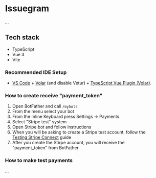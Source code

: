 # Issuegram

...

## Tech stack

- TypeScript
- Vue 3
- Vite

### Recommended IDE Setup

- [VS Code](https://code.visualstudio.com/) + [Volar](https://marketplace.visualstudio.com/items?itemName=Vue.volar) (and disable Vetur) + [TypeScript Vue Plugin (Volar)](https://marketplace.visualstudio.com/items?itemName=Vue.vscode-typescript-vue-plugin).


### How to create receive "payment_token"

1. Open BotFather and call `/mybots`
2. From the menu select your bot
3. From the Inline Keyboard press Settings -> Payments
4. Select "Stripe test" system
5. Open Stripe bot and follow instructions
6. When you will be asking to create a Stripe test account, follow the [Testing Stripe Connect](https://stripe.com/docs/connect/testing#account-numbers) guide
7. After you create the Stirpe account, you will receive the "payment_token" from BotFather

### How to make test payments

...
